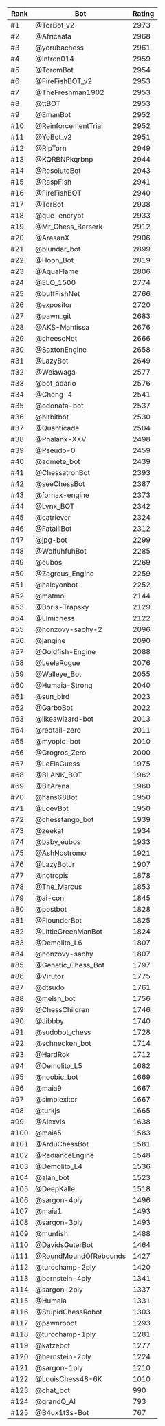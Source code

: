 Rank|Bot|Rating
---|---|---
#1|@TorBot_v2|2973
#2|@Africaata|2968
#3|@yorubachess|2961
#4|@Intron014|2959
#5|@ToromBot|2954
#6|@FireFishBOT_v2|2953
#7|@TheFreshman1902|2953
#8|@ttBOT|2953
#9|@EmanBot|2952
#10|@ReinforcementTrial|2952
#11|@YoBot_v2|2951
#12|@RipTorn|2949
#13|@KQRBNPkqrbnp|2944
#14|@ResoluteBot|2943
#15|@RaspFish|2941
#16|@FireFishBOT|2940
#17|@TorBot|2938
#18|@que-encrypt|2933
#19|@Mr_Chess_Berserk|2912
#20|@ArasanX|2906
#21|@blundar_bot|2899
#22|@Hoon_Bot|2819
#23|@AquaFlame|2806
#24|@ELO_1500|2774
#25|@buffFishNet|2766
#26|@expositor|2720
#27|@pawn_git|2683
#28|@AKS-Mantissa|2676
#29|@cheeseNet|2666
#30|@SaxtonEngine|2658
#31|@LazyBot|2649
#32|@Weiawaga|2577
#33|@bot_adario|2576
#34|@Cheng-4|2541
#35|@odonata-bot|2537
#36|@bitbitbot|2530
#37|@Quanticade|2504
#38|@Phalanx-XXV|2498
#39|@Pseudo-0|2459
#40|@admete_bot|2439
#41|@ChessatronBot|2393
#42|@seeChessBot|2387
#43|@fornax-engine|2373
#44|@Lynx_BOT|2342
#45|@catriever|2324
#46|@FataliiBot|2312
#47|@jpg-bot|2299
#48|@WolfuhfuhBot|2285
#49|@eubos|2269
#50|@Zagreus_Engine|2259
#51|@halcyonbot|2252
#52|@matmoi|2144
#53|@Boris-Trapsky|2129
#54|@Elmichess|2122
#55|@honzovy-sachy-2|2096
#56|@jangine|2090
#57|@Goldfish-Engine|2088
#58|@LeelaRogue|2076
#59|@Walleye_Bot|2055
#60|@Humaia-Strong|2040
#61|@sun_bird|2023
#62|@GarboBot|2022
#63|@likeawizard-bot|2013
#64|@redtail-zero|2011
#65|@myopic-bot|2010
#66|@Grogros_Zero|2000
#67|@LeElaGuess|1975
#68|@BLANK_BOT|1962
#69|@BitArena|1960
#70|@hans68Bot|1950
#71|@LoevBot|1950
#72|@chesstango_bot|1939
#73|@zeekat|1934
#74|@baby_eubos|1933
#75|@AshNostromo|1921
#76|@LazyBotJr|1907
#77|@notropis|1878
#78|@The_Marcus|1853
#79|@ai-con|1845
#80|@postbot|1828
#81|@FlounderBot|1825
#82|@LittleGreenManBot|1824
#83|@Demolito_L6|1807
#84|@honzovy-sachy|1807
#85|@Genetic_Chess_Bot|1797
#86|@Virutor|1775
#87|@dtsudo|1761
#88|@melsh_bot|1756
#89|@ChessChildren|1746
#90|@Jibbby|1740
#91|@sudobot_chess|1728
#92|@schnecken_bot|1714
#93|@HardRok|1712
#94|@Demolito_L5|1682
#95|@noobic_bot|1669
#96|@maia9|1667
#97|@simplexitor|1667
#98|@turkjs|1665
#99|@Alexvis|1638
#100|@maia5|1583
#101|@ArduChessBot|1581
#102|@RadianceEngine|1548
#103|@Demolito_L4|1536
#104|@alan_bot|1523
#105|@DeepKalle|1518
#106|@sargon-4ply|1496
#107|@maia1|1493
#108|@sargon-3ply|1493
#109|@munfish|1488
#110|@DavidsGuterBot|1464
#111|@RoundMoundOfRebounds|1427
#112|@turochamp-2ply|1420
#113|@bernstein-4ply|1341
#114|@sargon-2ply|1337
#115|@Humaia|1331
#116|@StupidChessRobot|1303
#117|@pawnrobot|1293
#118|@turochamp-1ply|1281
#119|@katzebot|1277
#120|@bernstein-2ply|1224
#121|@sargon-1ply|1210
#122|@LouisChess48-6K|1010
#123|@chat_bot|990
#124|@grandQ_AI|793
#125|@B4ux1t3s-Bot|767
